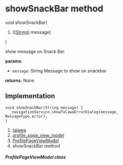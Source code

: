 
<div>

# showSnackBar method

</div>


void showSnackBar(

1.  [[[String](https://api.flutter.dev/flutter/dart-core/String-class.md)]
    message]

)



show message on Snack Bar.

**params**:

-   `message`: String Message to show on snackbar

**returns**: None



## Implementation

``` language-dart
void showSnackBar(String message) {
  _navigationService.showTalawaErrorDialog(message, MessageType.error);
}
```







1.  [talawa](../../index.md)
2.  [profile_page_view_model](../../view_model_after_auth_view_models_profile_view_models_profile_page_view_model/)
3.  [ProfilePageViewModel](../../view_model_after_auth_view_models_profile_view_models_profile_page_view_model/ProfilePageViewModel-class.md)
4.  showSnackBar method

##### ProfilePageViewModel class







